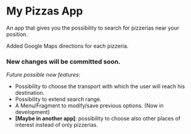 My Pizzas App
====================

An app that gives you the possibility to search for pizzerias near your position.  
  
Added Google Maps directions for each pizzeria.

### New changes will be committed soon.
  _Future possible new features:_  
* Possibility to choose the transport with which the user will reach his destination.
* Possibility to extend search range.
* A Menu/Fragment to modify/save previous options. (Now in development)  
* **[Maybe in another app]**: possibility to choose also other places of interest instead of only pizzerias.
